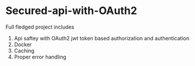 # Secured-api-with-OAuth2
Full fledged project includes
1. Api saftey with OAuth2 jwt token based authorization and authentication
2. Docker
3. Caching
4. Proper error handling
